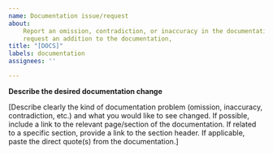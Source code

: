 ```yaml
---
name: Documentation issue/request
about:
    Report an omission, contradiction, or inaccuracy in the documentation, or
    request an addition to the documentation,
title: "[DOCS]"
labels: documentation
assignees: ''

---
```


<!--

Please provide as much information as possible to help us address your concern. When completed, please remove an empty sections.

Thank you!

-->

**Describe the desired documentation change**

[Describe clearly the kind of documentation problem (omission, inaccuracy, contradiction, etc.) and what you would like to see changed. If possible, include a link to the relevant page/section of the documentation. If related to a specific section, provide a link to the section header. If applicable, paste the direct quote(s) from the documentation.]

